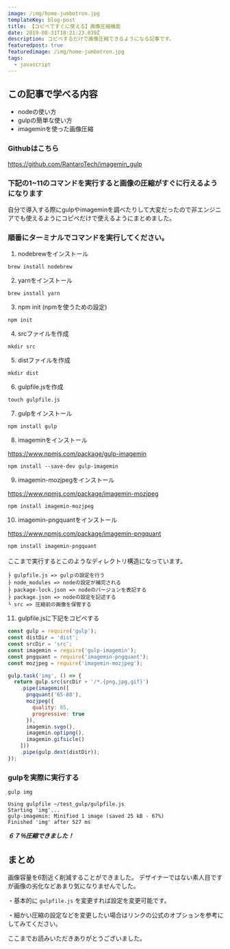 ```yaml
---
image: /img/home-jumbotron.jpg
templateKey: blog-post
title: 【コピペですぐに使える】画像圧縮機能
date: 2019-08-31T18:21:23.039Z
description: コピペするだけで画像圧縮できるようになる記事です。
featuredpost: true
featuredimage: /img/home-jumbotron.jpg
tags:
  - javascript
---
```

## この記事で学べる内容

* nodeの使い方
* gulpの簡単な使い方
* imageminを使った画像圧縮

### Githubはこちら

<https://github.com/RantaroTech/imagemin_gulp>

### 下記の1~11のコマンドを実行すると画像の圧縮がすぐに行えるようになります

自分で導入する際にgulpやimageminを調べたりして大変だったので非エンジニアでも使えるようにコピペだけで使えるようにまとめました。

### 順番にターミナルでコマンドを実行してください。


1. nodebrewをインストール 

```brew install nodebrew```

2. yarnをインストール

```brew install yarn```

3. npm init (npmを使うための設定)

```npm init```

4. srcファイルを作成

```mkdir src```

5. distファイルを作成

```mkdir dist```

6. gulpfile.jsを作成

```touch gulpfile.js```

7. gulpをインストール

```npm install gulp```

8. imageminをインストール

<https://www.npmjs.com/package/gulp-imagemin>

```npm install --save-dev gulp-imagemin```

9. imagemin-mozjpegをインストール

<https://www.npmjs.com/package/imagemin-mozjpeg>

```npm install imagemin-mozjpeg```

10. imagemin-pngquantをインストール

<https://www.npmjs.com/package/imagemin-pngquant>

```npm install imagemin-pngquant```
<br>
<br>
ここまで実行するとこのようなディレクトリ構造になっています。

```├ dist　　　　　　　　　　　　　　　　　　               ・圧縮した画像が置かれる　(ディストリビューションの略)
├ gulpfile.js => gulｐの設定を行う　　　　　　　　　　
├ node_modules => nodeの設定が補完される
├ package-lock.json => nodeのバージョンを表記する
├ package.json => nodeの設定を記述する
└ src => 圧縮前の画像を保管する
```

11. gulpfile.jsに下記をコピぺする

```gulpfile.js
const gulp = require('gulp');
const distDir = 'dist';
const srcDir = 'src';
const imagemin = require('gulp-imagemin');
const pngquant = require('imagemin-pngquant');
const mozjpeg = require('imagemin-mozjpeg');

gulp.task('img', () => {
  return gulp.src(srcDir + '/*.{png,jpg,gif}')
    .pipe(imagemin([
      pngquant('65-80'),
      mozjpeg({
        quality: 85,
        progressive: true
      }),
      imagemin.svgo(),
      imagemin.optipng(),
      imagemin.gifsicle()
    ]))
    .pipe(gulp.dest(distDir));
});
```

### gulpを実際に実行する

```
gulp img
```

```
Using gulpfile ~/test_gulp/gulpfile.js
Starting 'img'...
gulp-imagemin: Minified 1 image (saved 25 kB - 67%)
Finished 'img' after 527 ms
```

***６７％圧縮できました！***

## まとめ
画像容量を6割近く削減することができました。
デザイナーではない素人目ですが画像の劣化などあまり気になりませんでした。

・基本的に `gulpfile.js` を変更すれば設定を変更可能です。

・細かい圧縮の設定などを変更したい場合はリンクの公式のオプションを参考にしてみてください。

ここまでお読みいただきありがとうございました。
